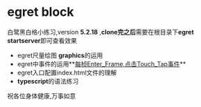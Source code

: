 # egret block
白鹭黑白格小练习,version **5.2.18** ,**clone完之后**需要在根目录下**egret startserver**即可查看效果
- egret尺量绘图 **graphics**的运用
- egret中事件的运用**<u>每桢Enter_Frame,点击Touch_Tap事件</u>**
- egret入口配置index.html文件的理解
- **typescript**的语法练习

祝各位身体健康,万事如意
